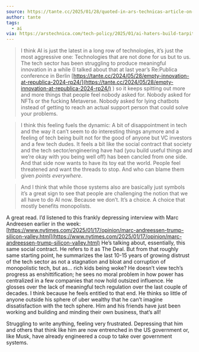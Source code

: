 ```yaml
---
source: https://tante.cc/2025/01/28/quoted-in-ars-technicas-article-on-tarpits-for-ai-crawlers/
author: tante
tags:
  - ai
via: https://arstechnica.com/tech-policy/2025/01/ai-haters-build-tarpits-to-trap-and-trick-ai-scrapers-that-ignore-robots-txt/
---
```


> I think AI is just the latest in a long row of technologies, it’s just the most aggressive one: Technologies that are not done for us but to us. The tech sector has been struggling to produce meaningful innovation in a while (I talked about that at last year’s Re:Publica conference in Berlin [https://tante.cc/2024/05/28/empty-innovation-at-republica-2024-rp24/](https://tante.cc/2024/05/28/empty-innovation-at-republica-2024-rp24/) ) so it keeps spitting out more and more things that people feel nobody asked for. Nobody asked for NFTs or the fucking Metaverse. Nobody asked for lying chatbots instead of getting to reach an actual support person that could solve your problems.

>I think this feeling fuels the dynamic: A bit of disappointment in tech and the way it can’t seem to do interesting things anymore and a feeling of tech being built not for the good of anyone but VC investors and a few tech dudes. It feels a bit like the social contract that society and the tech sector/engineering have had (you build useful things and we’re okay with you being well off) has been cancled from one side. And that side now wants to have its toy eat the world. People feel threatened and want the threads to stop. And who can blame them given *points everywhere*.


> And I think that while those systems also are basically just symbols it’s a great sign to see that people are challenging the notion that we all have to do AI now. Because we don’t. It’s a choice. A choice that mostly benefits monopolists.


A great read. I’d listened to this frankly depressing interview with Marc Andreesen earlier in the week:[https://www.nytimes.com/2025/01/17/opinion/marc-andreessen-trump-silicon-valley.html](https://www.nytimes.com/2025/01/17/opinion/marc-andreessen-trump-silicon-valley.html) He’s talking about, essentially, this same social contract. He refers to it as The Deal. But from that roughly same starting point, he summarizes the last 10-15 years of growing distrust of the tech sector as not a stagnation and bloat and corruption of monopolistic tech, but as… rich kids being woke? He doesn’t view tech’s progress as enshittification; he sees no moral problem in how power has centralized in a few companies that now hold outsized influence. He glosses over the lack of meaningful tech regulation over the last couple of decades. I think because he feels entitled to that end. He thinks so little of anyone outside his sphere of uber wealthy that he can’t imagine dissatisfaction with the tech sphere. Him and his friends have just been working and building and minding their own business, that’s all!

  
Struggling to write anything, feeling very frustrated. Depressing that him and others that think like him are now entrenched in the US government or, like Musk, have already engineered a coup to take over government systems.